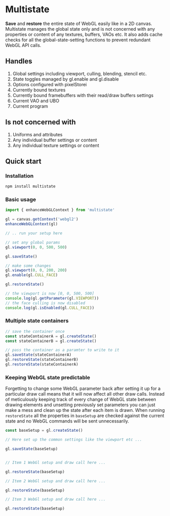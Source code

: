# Multistate

**Save** and **restore** the entire state of WebGL easily like in a 2D canvas. Multistate manages the global state only and is not concerned with any properties or content of any textures, buffers, VAOs etc. It also adds cache checks for all the global-state-setting functions to prevent redundant WebGL API calls.

## Handles
1. Global settings including viewport, culling, blending, stencil etc.
2. State toggles managed by gl.enable and gl.disable
3. Options configured with pixelStorei
4. Currently bound textures
5. Currently bound framebuffers with their read/draw buffers settings
6. Current VAO and UBO
7. Current program

## Is not concerned with
1. Uniforms and attributes
2. Any individual buffer settings or content
3. Any individual texture settings or content

## Quick start

### Installation

```sh
npm install multistate
```


### Basic usage

```javascript
import { enhanceWebGLContext } from 'multistate'

gl = canvas.getContext('webgl2')
enhanceWebGLContext(gl)

// .. run your setup here

// set any global params
gl.viewport(0, 0, 500, 500)

gl.saveState()

// make some changes
gl.viewport(0, 0, 200, 200)
gl.enable(gl.CULL_FACE)

gl.restoreState()

// the viewport is now [0, 0, 500, 500]
console.log(gl.getParameter(gl.VIEWPORT))
// the face culling is now disabled
console.log(gl.isEnabled(gl.CULL_FACE))


```

### Multiple state containers

```javascript
// save the container once
const stateContainerA = gl.createState()
const stateContainerB = gl.createState()

// pass the container as a paramter to write to it
gl.saveState(stateContainerA)
gl.restoreState(stateContainerB)
gl.restoreState(stateContainerA)

```

### Keeping WebGL state predictable

Forgetting to change some WebGL parameter back after setting it up for a particular draw call means that it will now affect all other draw calls. 
Instead of meticulously keeping track of every change of WebGL state between drawing elements and unsetting previously set parameters you can just make a mess and clean up the state after each item is drawn. When running `restoreState` all the properties in `baseSetup` are checked against the current state and no WebGL commands will be sent unnecessarily.

```javascript
const baseSetup = gl.createState()

// Here set up the common settings like the viewport etc ...

gl.saveState(baseSetup)


// Item 1 WebGl setup and draw call here ...

gl.restoreState(baseSetup)

// Item 2 WebGl setup and draw call here ...

gl.restoreState(baseSetup)

// Item 3 WebGl setup and draw call here ...

gl.restoreState(baseSetup)


```